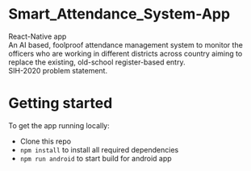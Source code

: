 # Smart_Attendance_System-App
React-Native app<br>
An AI based, foolproof attendance management system to monitor the officers who are working in different districts across country aiming to replace the existing, old-school register-based entry.
<br>SIH-2020 problem statement.

# Getting started

To get the app running locally:

- Clone this repo
- `npm install` to install all required dependencies
- `npm run android` to start build for android app
